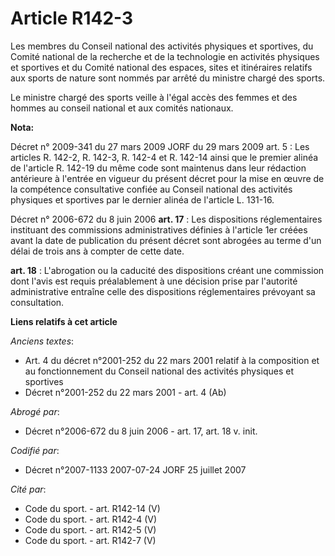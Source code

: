 # Article R142-3

Les membres du Conseil national des activités physiques et sportives, du Comité national de la recherche et de la technologie
en activités physiques et sportives et du Comité national des espaces, sites et itinéraires relatifs aux sports de nature
sont nommés par arrêté du ministre chargé des sports.

Le ministre chargé des sports veille à l'égal accès des femmes et des hommes au conseil national et aux comités nationaux.

**Nota:**

Décret n° 2009-341 du 27 mars 2009 JORF du 29 mars 2009 art. 5 : Les articles R. 142-2, R. 142-3, R. 142-4 et R. 142-14 ainsi
que le premier alinéa de l'article R. 142-19 du même code sont maintenus dans leur rédaction antérieure à l'entrée en vigueur
du présent décret pour la mise en œuvre de la compétence consultative confiée au Conseil national des activités physiques et
sportives par le dernier alinéa de l'article L. 131-16.

Décret n° 2006-672 du 8 juin 2006 
  **art. 17** : Les dispositions réglementaires instituant des commissions administratives définies à l'article 1er créées
avant la date de publication du présent décret sont abrogées au terme d'un délai de trois ans à compter de cette date.

**art. 18** : L'abrogation ou la caducité des dispositions créant une commission dont l'avis est requis préalablement à une
décision prise par l'autorité administrative entraîne celle des dispositions réglementaires prévoyant sa consultation.

**Liens relatifs à cet article**

_Anciens textes_:

  - Art. 4 du décret n°2001-252 du 22 mars 2001 relatif à la composition et au fonctionnement du Conseil national des activités physiques et sportives
  - Décret n°2001-252 du 22 mars 2001 - art. 4 (Ab)

_Abrogé par_:

  - Décret n°2006-672 du 8 juin 2006 - art. 17, art. 18 v. init.

_Codifié par_:

  - Décret n°2007-1133 2007-07-24 JORF 25 juillet 2007

_Cité par_:

  - Code du sport. - art. R142-14 (V)
  - Code du sport. - art. R142-4 (V)
  - Code du sport. - art. R142-5 (V)
  - Code du sport. - art. R142-7 (V)
